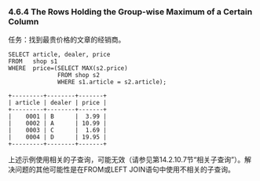 ### 4.6.4 The Rows Holding the Group-wise Maximum of a Certain Column

任务：找到最贵价格的文章的经销商。

```
SELECT article, dealer, price
FROM   shop s1
WHERE  price=(SELECT MAX(s2.price)
              FROM shop s2
              WHERE s1.article = s2.article);

+---------+--------+-------+
| article | dealer | price |
+---------+--------+-------+
|    0001 | B      |  3.99 |
|    0002 | A      | 10.99 |
|    0003 | C      |  1.69 |
|    0004 | D      | 19.95 |
+---------+--------+-------+
```

上述示例使用相关的子查询，可能无效（请参见第14.2.10.7节“相关子查询”）。解决问题的其他可能性是在FROM或LEFT JOIN语句中使用不相关的子查询。

